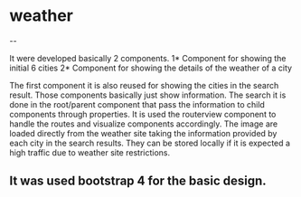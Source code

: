 # weather
--

It were developed basically 2 components.
1* Component for showing the initial 6 cities
2* Component for showing the details of the weather of a city

The first component it is also reused for showing the cities in the search result.
Those components basically just show information. The search it is done in the root/parent component that pass the information to child components through properties.
It is used the routerview component to handle the routes and visualize components accordingly.
The image are loaded directly from the weather site taking the information provided by each city in the search results. They can be stored locally if it is expected a high traffic due to weather site restrictions.

## It was used bootstrap 4 for the basic design.
